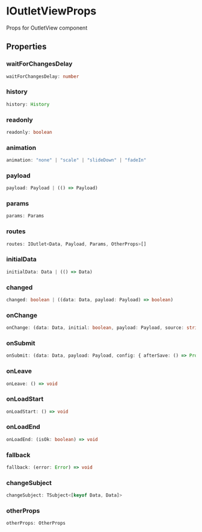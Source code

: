 # IOutletViewProps

Props for OutletView component

## Properties

### waitForChangesDelay

```ts
waitForChangesDelay: number
```

### history

```ts
history: History
```

### readonly

```ts
readonly: boolean
```

### animation

```ts
animation: "none" | "scale" | "slideDown" | "fadeIn"
```

### payload

```ts
payload: Payload | (() => Payload)
```

### params

```ts
params: Params
```

### routes

```ts
routes: IOutlet<Data, Payload, Params, OtherProps>[]
```

### initialData

```ts
initialData: Data | (() => Data)
```

### changed

```ts
changed: boolean | ((data: Data, payload: Payload) => boolean)
```

### onChange

```ts
onChange: (data: Data, initial: boolean, payload: Payload, source: string) => void
```

### onSubmit

```ts
onSubmit: (data: Data, payload: Payload, config: { afterSave: () => Promise<void>; }) => boolean | Promise<boolean>
```

### onLeave

```ts
onLeave: () => void
```

### onLoadStart

```ts
onLoadStart: () => void
```

### onLoadEnd

```ts
onLoadEnd: (isOk: boolean) => void
```

### fallback

```ts
fallback: (error: Error) => void
```

### changeSubject

```ts
changeSubject: TSubject<[keyof Data, Data]>
```

### otherProps

```ts
otherProps: OtherProps
```
